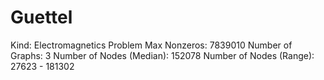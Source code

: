 # Guettel

Kind: Electromagnetics Problem
Max Nonzeros: 7839010
Number of Graphs: 3
Number of Nodes (Median): 152078
Number of Nodes (Range): 27623 - 181302